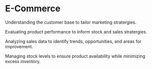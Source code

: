 # E-Commerce

Understanding the customer base to tailor marketing stratergies.

Evaluating product performance to inform stock and sales stratergies.

Analyzing sales data to identify trends, opportunities, and areas for improvement.

Managing stock levels to ensure product availability while minimizing excess inventory.
